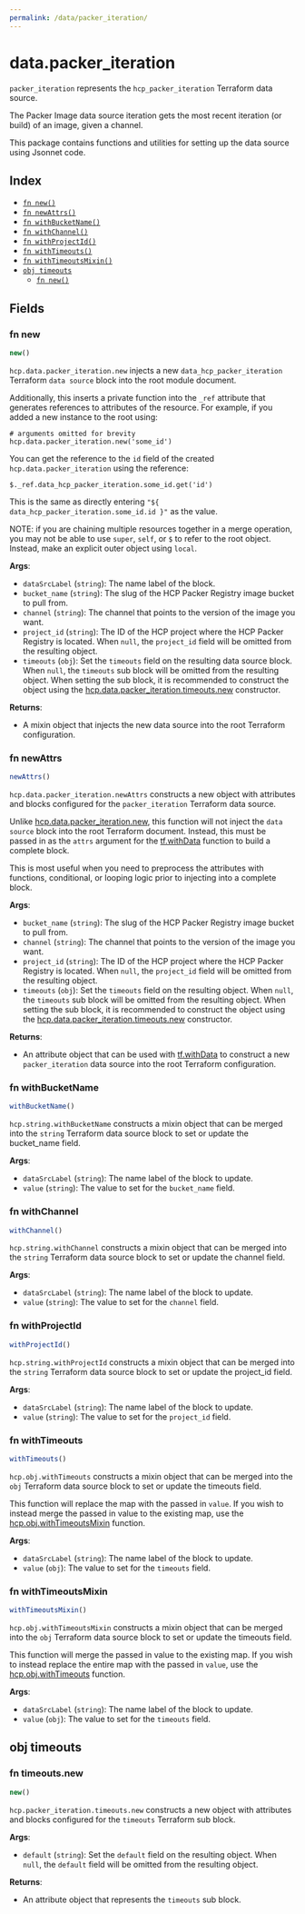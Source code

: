 ```yaml
---
permalink: /data/packer_iteration/
---
```


# data.packer_iteration

`packer_iteration` represents the `hcp_packer_iteration` Terraform data source.

The Packer Image data source iteration gets the most recent iteration (or build) of an image, given a channel.

This package contains functions and utilities for setting up the data source using Jsonnet code.


## Index

* [`fn new()`](#fn-new)
* [`fn newAttrs()`](#fn-newattrs)
* [`fn withBucketName()`](#fn-withbucketname)
* [`fn withChannel()`](#fn-withchannel)
* [`fn withProjectId()`](#fn-withprojectid)
* [`fn withTimeouts()`](#fn-withtimeouts)
* [`fn withTimeoutsMixin()`](#fn-withtimeoutsmixin)
* [`obj timeouts`](#obj-timeouts)
  * [`fn new()`](#fn-timeoutsnew)

## Fields

### fn new

```ts
new()
```


`hcp.data.packer_iteration.new` injects a new `data_hcp_packer_iteration` Terraform `data source`
block into the root module document.

Additionally, this inserts a private function into the `_ref` attribute that generates references to attributes of the
resource. For example, if you added a new instance to the root using:

    # arguments omitted for brevity
    hcp.data.packer_iteration.new('some_id')

You can get the reference to the `id` field of the created `hcp.data.packer_iteration` using the reference:

    $._ref.data_hcp_packer_iteration.some_id.get('id')

This is the same as directly entering `"${ data_hcp_packer_iteration.some_id.id }"` as the value.

NOTE: if you are chaining multiple resources together in a merge operation, you may not be able to use `super`, `self`,
or `$` to refer to the root object. Instead, make an explicit outer object using `local`.

**Args**:
  - `dataSrcLabel` (`string`): The name label of the block.
  - `bucket_name` (`string`): The slug of the HCP Packer Registry image bucket to pull from.
  - `channel` (`string`): The channel that points to the version of the image you want.
  - `project_id` (`string`): The ID of the HCP project where the HCP Packer Registry is located. When `null`, the `project_id` field will be omitted from the resulting object.
  - `timeouts` (`obj`): Set the `timeouts` field on the resulting data source block. When `null`, the `timeouts` sub block will be omitted from the resulting object. When setting the sub block, it is recommended to construct the object using the [hcp.data.packer_iteration.timeouts.new](#fn-timeoutsnew) constructor.

**Returns**:
- A mixin object that injects the new data source into the root Terraform configuration.


### fn newAttrs

```ts
newAttrs()
```


`hcp.data.packer_iteration.newAttrs` constructs a new object with attributes and blocks configured for the `packer_iteration`
Terraform data source.

Unlike [hcp.data.packer_iteration.new](#fn-new), this function will not inject the `data source`
block into the root Terraform document. Instead, this must be passed in as the `attrs` argument for the
[tf.withData](https://github.com/tf-libsonnet/core/tree/main/docs#fn-withdata) function to build a complete block.

This is most useful when you need to preprocess the attributes with functions, conditional, or looping logic prior to
injecting into a complete block.

**Args**:
  - `bucket_name` (`string`): The slug of the HCP Packer Registry image bucket to pull from.
  - `channel` (`string`): The channel that points to the version of the image you want.
  - `project_id` (`string`): The ID of the HCP project where the HCP Packer Registry is located. When `null`, the `project_id` field will be omitted from the resulting object.
  - `timeouts` (`obj`): Set the `timeouts` field on the resulting object. When `null`, the `timeouts` sub block will be omitted from the resulting object. When setting the sub block, it is recommended to construct the object using the [hcp.data.packer_iteration.timeouts.new](#fn-timeoutsnew) constructor.

**Returns**:
  - An attribute object that can be used with [tf.withData](https://github.com/tf-libsonnet/core/tree/main/docs#fn-withdata) to construct a new `packer_iteration` data source into the root Terraform configuration.


### fn withBucketName

```ts
withBucketName()
```

`hcp.string.withBucketName` constructs a mixin object that can be merged into the `string`
Terraform data source block to set or update the bucket_name field.



**Args**:
  - `dataSrcLabel` (`string`): The name label of the block to update.
  - `value` (`string`): The value to set for the `bucket_name` field.


### fn withChannel

```ts
withChannel()
```

`hcp.string.withChannel` constructs a mixin object that can be merged into the `string`
Terraform data source block to set or update the channel field.



**Args**:
  - `dataSrcLabel` (`string`): The name label of the block to update.
  - `value` (`string`): The value to set for the `channel` field.


### fn withProjectId

```ts
withProjectId()
```

`hcp.string.withProjectId` constructs a mixin object that can be merged into the `string`
Terraform data source block to set or update the project_id field.



**Args**:
  - `dataSrcLabel` (`string`): The name label of the block to update.
  - `value` (`string`): The value to set for the `project_id` field.


### fn withTimeouts

```ts
withTimeouts()
```

`hcp.obj.withTimeouts` constructs a mixin object that can be merged into the `obj`
Terraform data source block to set or update the timeouts field.

This function will replace the map with the passed in `value`. If you wish to instead merge the
passed in value to the existing map, use the [hcp.obj.withTimeoutsMixin](TODO) function.

**Args**:
  - `dataSrcLabel` (`string`): The name label of the block to update.
  - `value` (`obj`): The value to set for the `timeouts` field.


### fn withTimeoutsMixin

```ts
withTimeoutsMixin()
```

`hcp.obj.withTimeoutsMixin` constructs a mixin object that can be merged into the `obj`
Terraform data source block to set or update the timeouts field.

This function will merge the passed in value to the existing map. If you wish
to instead replace the entire map with the passed in `value`, use the [hcp.obj.withTimeouts](TODO)
function.


**Args**:
  - `dataSrcLabel` (`string`): The name label of the block to update.
  - `value` (`obj`): The value to set for the `timeouts` field.


## obj timeouts



### fn timeouts.new

```ts
new()
```


`hcp.packer_iteration.timeouts.new` constructs a new object with attributes and blocks configured for the `timeouts`
Terraform sub block.



**Args**:
  - `default` (`string`): Set the `default` field on the resulting object. When `null`, the `default` field will be omitted from the resulting object.

**Returns**:
  - An attribute object that represents the `timeouts` sub block.
